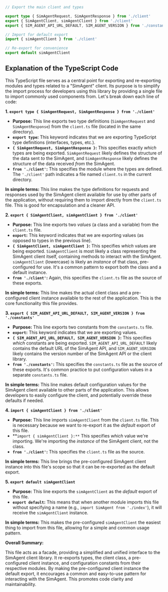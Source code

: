 ```typescript
// Export the main client and types

export type { SimAgentRequest, SimAgentResponse } from './client'
export { SimAgentClient, simAgentClient } from './client'
export { SIM_AGENT_API_URL_DEFAULT, SIM_AGENT_VERSION } from './constants'

// Import for default export
import { simAgentClient } from './client'

// Re-export for convenience
export default simAgentClient
```

## Explanation of the TypeScript Code

This TypeScript file serves as a central point for exporting and re-exporting modules and types related to a "SimAgent" client. Its purpose is to simplify the import process for developers using this library by providing a single file to import commonly used components from. Let's break down each line of code:

**1. `export type { SimAgentRequest, SimAgentResponse } from './client'`**

*   **Purpose:** This line exports two type definitions (`SimAgentRequest` and `SimAgentResponse`) from the `client.ts` file (located in the same directory).
*   **`export type`:**  This keyword indicates that we are exporting TypeScript type definitions (interfaces, types, etc.).
*   **`{ SimAgentRequest, SimAgentResponse }`:**  This specifies exactly *which* types are being exported.  `SimAgentRequest` likely defines the structure of the data sent *to* the SimAgent, and `SimAgentResponse` likely defines the structure of the data received *from* the SimAgent.
*   **`from './client'`:** This specifies the module where the types are defined. The `'./client'` path indicates a file named `client.ts` in the current directory.

**In simple terms:** This line makes the type definitions for requests and responses used by the SimAgent client available for use by other parts of the application, without requiring them to import directly from the `client.ts` file.  This is good for encapsulation and a cleaner API.

**2. `export { SimAgentClient, simAgentClient } from './client'`**

*   **Purpose:** This line exports two *values* (a class and a variable) from the `client.ts` file.
*   **`export`:**  This keyword indicates that we are exporting values (as opposed to types in the previous line).
*   **`{ SimAgentClient, simAgentClient }`:** This specifies *which* values are being exported.  `SimAgentClient` is most likely a class representing the SimAgent client itself, containing methods to interact with the SimAgent. `simAgentClient` (lowercase) is likely an *instance* of that class, pre-configured for use.  It's a common pattern to export both the class and a default instance.
*   **`from './client'`:**  Again, this specifies the `client.ts` file as the source of these exports.

**In simple terms:** This line makes the actual client class and a pre-configured client instance available to the rest of the application. This is the core functionality this file provides.

**3. `export { SIM_AGENT_API_URL_DEFAULT, SIM_AGENT_VERSION } from './constants'`**

*   **Purpose:** This line exports two constants from the `constants.ts` file.
*   **`export`:**  This keyword indicates that we are exporting values.
*   **`{ SIM_AGENT_API_URL_DEFAULT, SIM_AGENT_VERSION }`:**  This specifies *which* constants are being exported.  `SIM_AGENT_API_URL_DEFAULT` likely contains the default URL of the SimAgent API, and `SIM_AGENT_VERSION` likely contains the version number of the SimAgent API or the client library.
*   **`from './constants'`:**  This specifies the `constants.ts` file as the source of these exports.  It's common practice to put configuration values in a separate `constants.ts` file.

**In simple terms:**  This line makes default configuration values for the SimAgent client available to other parts of the application. This allows developers to easily configure the client, and potentially override these defaults if needed.

**4. `import { simAgentClient } from './client'`**

*   **Purpose:** This line imports `simAgentClient` from the `client.ts` file. This is necessary because we want to re-export it as the *default* export of this file.
*   **`import { simAgentClient }:**`  This specifies *which* value we're importing.  We're importing the *instance* of the SimAgent client, not the class.
*   **`from './client'`:**  This specifies the `client.ts` file as the source.

**In simple terms:**  This line brings the pre-configured SimAgent client instance into this file's scope so that it can be re-exported as the default export.

**5. `export default simAgentClient`**

*   **Purpose:** This line exports the `simAgentClient` as the *default* export of this file.
*   **`export default`:** This means that when another module imports this file without specifying a name (e.g., `import SimAgent from './index'`), it will receive the `simAgentClient` instance.

**In simple terms:** This makes the pre-configured `simAgentClient` the easiest thing to import from this file, allowing for a simple and common usage pattern.

**Overall Summary:**

This file acts as a facade, providing a simplified and unified interface to the SimAgent client library.  It re-exports types, the client class, a pre-configured client instance, and configuration constants from their respective modules.  By making the pre-configured client instance the default export, it encourages a common and easy-to-use pattern for interacting with the SimAgent. This promotes code clarity and maintainability.
